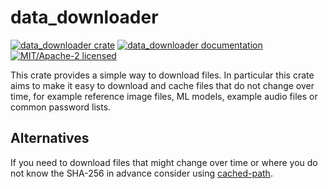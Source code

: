 # data_downloader

[![data_downloader crate](https://img.shields.io/crates/v/data_downloader.svg)](https://crates.io/crates/data_downloader)
[![data_downloader documentation](https://docs.rs/data_downloader/badge.svg)](https://docs.rs/data_downloader)
[![MIT/Apache-2 licensed](https://img.shields.io/crates/l/data_downloader.svg)](./LICENSE-APACHE)

This crate provides a simple way to download files.
In particular this crate aims to make it easy to download and cache files
that do not change over time, for example reference image files, ML models,
example audio files or common password lists.

## Alternatives
If you need to download files that might change over time or where you do not know the SHA-256 in advance consider using [cached-path](https://crates.io/crates/cached-path).
